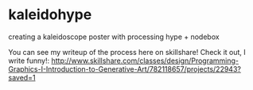 # kaleidohype
creating a kaleidoscope poster with processing hype + nodebox

You can see my writeup of the process here on skillshare! Check it out, I write funny!:
http://www.skillshare.com/classes/design/Programming-Graphics-I-Introduction-to-Generative-Art/782118657/projects/22943?saved=1

